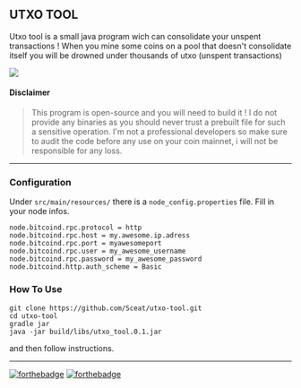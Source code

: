 
## UTXO TOOL

Utxo tool is a small java program wich can consolidate your unspent transactions ! When you mine some coins on a pool that doesn't consolidate itself you will be drowned under thousands of utxo (unspent transactions)

![](https://i.imgur.com/aBIT0ue.png)

#### Disclaimer
>This program is open-source and you will need to build it ! I do not provide any binaries as you should never trust a prebuilt file for such a sensitive operation. I'm not a professional developers so make sure to audit the code before any use on your coin mainnet, i will not be responsible for any loss.

---
### Configuration
Under ```src/main/resources/``` there is a ```node_config.properties``` file. Fill in your node infos.
```
node.bitcoind.rpc.protocol = http
node.bitcoind.rpc.host = my.awesome.ip.adress
node.bitcoind.rpc.port = myawesomeport
node.bitcoind.rpc.user = my_awesome_username
node.bitcoind.rpc.password = my_awesome_password
node.bitcoind.http.auth_scheme = Basic
```

### How To Use
```
git clone https://github.com/Sceat/utxo-tool.git
cd utxo-tool
gradle jar
java -jar build/libs/utxo_tool.0.1.jar
``` 
and then follow instructions.

---

[![forthebadge](http://forthebadge.com/images/badges/pretty-risque.svg)](http://forthebadge.com)
[![forthebadge](http://forthebadge.com/images/badges/certified-snoop-lion.svg)](http://forthebadge.com)